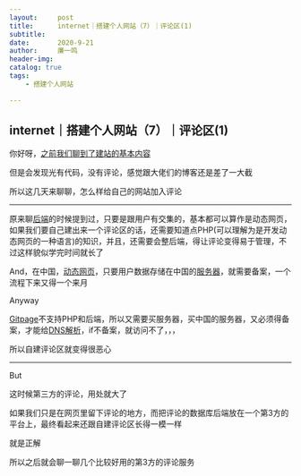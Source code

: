 ```yaml
---
layout:     post
title:      internet｜搭建个人网站（7）｜评论区(1)
subtitle:   
date:       2020-9-21
author:     廉一鸣
header-img: 
catalog: true
tags:
    - 搭建个人网站

---
```


## internet｜搭建个人网站（7）｜评论区(1)

你好呀，[之前我们聊到了建站的基本内容](https://mp.weixin.qq.com/s?__biz=MzI4Nzc2MzA3OQ==&mid=2247484946&idx=1&sn=a33216bfb027237964481ac21c216477&scene=21#wechat_redirect)

但是会发现光有代码，没有评论，感觉跟大佬们的博客还是差了一大截

所以这几天来聊聊，怎么样给自己的网站加入评论

------

原来聊[后端](https://mp.weixin.qq.com/s?__biz=MzI4Nzc2MzA3OQ==&mid=2247485144&idx=2&sn=8db27f56bbc0a0558a4a53bb5b2d7d71&scene=21#wechat_redirect)的时候提到过，只要是跟用户有交集的，基本都可以算作是动态网页，如果我们要自己建出来一个评论区的话，还需要知道点PHP(可以理解为是开发动态网页的一种语言)的知识，并且，还需要会整后端，得让评论变得易于管理，不过这样貌似学完时间就长了

And，在中国，[动态网页](https://mp.weixin.qq.com/s?__biz=MzI4Nzc2MzA3OQ==&mid=2247484870&idx=2&sn=b83cc3c517259fc3d599c8846536b470&scene=21#wechat_redirect)，只要用户数据存储在中国的[服务器](https://mp.weixin.qq.com/s?__biz=MzI4Nzc2MzA3OQ==&mid=2247484810&idx=2&sn=2787983add73658b7f9908f478992a2c&scene=21#wechat_redirect)，就需要备案，一个流程下来又得一个来月

Anyway

[Gitpage](https://mp.weixin.qq.com/s?__biz=MzI4Nzc2MzA3OQ==&mid=2247484846&idx=2&sn=81738c20469085c2c6c6225b4682d461&scene=21#wechat_redirect)不支持PHP和后端，所以又需要买服务器，买中国的服务器，又必须得备案，才能给[DNS解析](https://mp.weixin.qq.com/s?__biz=MzI4Nzc2MzA3OQ==&mid=2247484619&idx=2&sn=98c0343323f2e5a0682120e28c1d5c05&scene=21#wechat_redirect)，if不备案，就访问不了，，，

所以自建评论区就变得很恶心

------

But

这时候第三方的评论，用处就大了

如果我们只是在网页里留下评论的地方，而把评论的数据库后端放在一个第3方的平台上，最终看起来还跟自建评论区长得一模一样

就是正解

所以之后就会聊一聊几个比较好用的第3方的评论服务